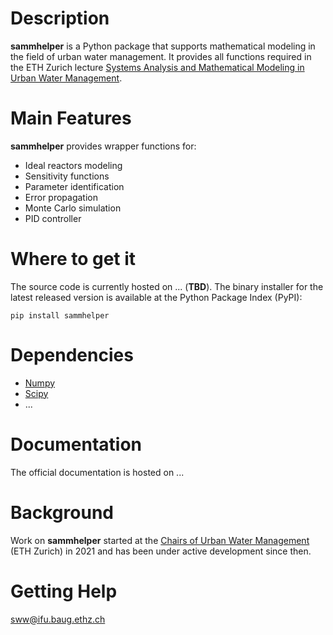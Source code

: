 # Description
**sammhelper** is a Python package that supports mathematical modeling in the field of urban water management. It provides all functions required in the ETH Zurich lecture [Systems Analysis and Mathematical Modeling in Urban Water Management](https://sww.ifu.ethz.ch/education/lectures/systems-analysis.html).

# Main Features
**sammhelper** provides wrapper functions for:
- Ideal reactors modeling
- Sensitivity functions
- Parameter identification
- Error propagation
- Monte Carlo simulation
- PID controller

# Where to get it
The source code is currently hosted on ... (**TBD**).
The binary installer for the latest released version is available at the Python Package Index (PyPI):
```
pip install sammhelper
```

# Dependencies
- [Numpy](https://numpy.org/)
- [Scipy](https://scipy.org/)
- ...

# Documentation
The official documentation is hosted on ...

# Background
Work on **sammhelper** started at the [Chairs of Urban Water Management](https://sww.ifu.ethz.ch/) (ETH Zurich) in 2021 and has been under active development since then.

# Getting Help
<sww@ifu.baug.ethz.ch>